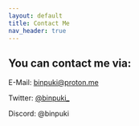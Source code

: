 ```yaml
---
layout: default
title: Contact Me
nav_header: true
---
```


## You can contact me via:
E-Mail: [binpuki@proton.me](mailto:binpuki@proton.me)

Twitter: [@binpuki_](https://twitter.com/binpuki_)

Discord: @binpuki